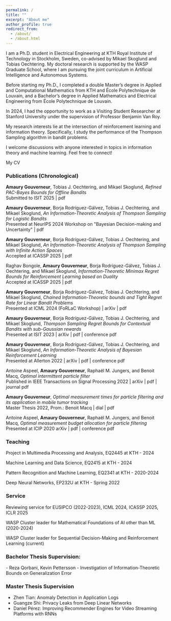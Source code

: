 ```yaml
---
permalink: /
title: ""
excerpt: "About me"
author_profile: true
redirect_from: 
  - /about/
  - /about.html
---
```

I am a Ph.D. student in Electrical Engineering at 
<a href="https://www.kth.se" style="text-decoration:none">KTH Royal Institute of Technology</a> 
in Stockholm, Sweden, co-advised by 
<a href="https://people.kth.se/~skoglund/" style="text-decoration:none">Mikael Skoglund</a> 
and 
<a href="https://www.kth.se/profile/oech" style="text-decoration:none">Tobias Oechtering</a>. 
My doctoral research is supported by the 
<a href="https://wasp-sweden.org" style="text-decoration:none">WASP Graduate School</a>, 
where I am pursuing the joint curriculum in Artificial Intelligence and Autonomous Systems. 

Before starting my Ph.D., I completed a double Master’s degree in Applied and Computational Mathematics from 
<a href="https://www.kth.se/en/studies/master/applied-and-computational-mathematics/msc-applied-and-computational-mathematics-1.344221" style="text-decoration:none">KTH</a> 
and 
<a href="https://uclouvain.be/en/faculties/epl/mathematiques-appliquees.html" style="text-decoration:none">École Polytechnique de Louvain</a>, 
and a Bachelor’s degree in Applied Mathematics and Electrical Engineering from 
<a href="https://uclouvain.be/en/faculties/epl/mathematiques-appliquees.html" style="text-decoration:none">École Polytechnique de Louvain</a>.  

In 2024, I had the opportunity to work as a Visiting Student Researcher at 
<a href="https://web.stanford.edu/" style="text-decoration:none">Stanford University</a> 
under the supervision of Professor 
<a href="https://web.stanford.edu/~bvr/index.html" style="text-decoration:none">Benjamin Van Roy</a>.  

My research interests lie at the intersection of reinforcement learning and information theory. Specifically, I study the performance of the Thompson Sampling algorithm in bandit problems.  

I welcome discussions with anyone interested in topics in information theory and machine learning. Feel free to connect!


<a href="http://amaurygouverneur.github.io/files/CV_Amaury_Gouverneur_2025.pdf" style="text-decoration:none">My CV</a>


<h3>Publications (Chronological)</h3>

<p><b>Amaury Gouverneur</b>, Tobias J. Oechtering, and Mikael Skoglund, <em>Refined PAC-Bayes Bounds for Offline Bandits</em> <br> Submitted to ISIT 2025 | <a href="http://amaurygouverneur.github.io/files/an_information_theoretic_analysis_of_thompson_sampling_for_logistic_bandits.pdf" style="text-decoration:none">pdf</a> </p>

<p><b>Amaury Gouverneur</b>, Borja Rodríguez-Gálvez, Tobias J. Oechtering, and Mikael Skoglund, <em>An Information-Theoretic Analysis of Thompson Sampling for Logistic Bandits</em> <br> Presented at NeurIPS 2024 Workshop on "Bayesian Decision-making and Uncertainty" | <a href="http://amaurygouverneur.github.io/files/an_information_theoretic_analysis_of_thompson_sampling_for_logistic_bandits.pdf" style="text-decoration:none">pdf</a> </p>

<p><b>Amaury Gouverneur</b>, Borja Rodríguez-Gálvez, Tobias J. Oechtering, and Mikael Skoglund, <em>An Information-Theoretic Analysis of Thompson Sampling with Infinite Action Spaces</em> <br> Accepted at ICASSP 2025 | <a href="http://amaurygouverneur.github.io/files/an_Information_Theoretic_Analysis_of_Thompson_Sampling_with_Infinite_Action_Spaces.pdf" style="text-decoration:none">pdf</a> </p>

<p>Raghav Bongole, <b>Amaury Gouverneur</b>, Borja Rodríguez-Gálvez, Tobias J. Oechtering, and Mikael Skoglund, <em>Information-Theoretic Minimax Regret Bounds for Reinforcement Learning based on Duality</em> <br> Accepted at ICASSP 2025 | <a href="http://amaurygouverneur.github.io/files/ICASSP_Paper_Minimax_Duality_RL_final.pdf" style="text-decoration:none">pdf</a> </p>

<p><b>Amaury Gouverneur</b>, Borja Rodríguez-Gálvez, Tobias J. Oechtering, and Mikael Skoglund, <em>Chained Information-Theoretic bounds and Tight Regret Rate for Linear Bandit Problems</em> <br> Presented at ICML 2024 (FoRLaC Workshop) | <a href="https://arxiv.org/abs/2403.03361" style="text-decoration:none">arXiv</a> | <a href="http://amaurygouverneur.github.io/files/chained_information_theoretic_bounds.pdf" style="text-decoration:none">pdf</a> </p>

<p><b>Amaury Gouverneur</b>, Borja Rodríguez-Gálvez, Tobias J. Oechtering, and Mikael Skoglund, <em>Thompson Sampling Regret Bounds for Contextual Bandits with sub-Gaussian rewards</em> <br> Presented at ISIT 2023 | <a href="https://arxiv.org/pdf/2304.13593.pdf" style="text-decoration:none">arXiv</a> | <a href="http://amaurygouverneur.github.io/files/TS_regret_bounds_for_contextual_bandits_with_sub_gaussian_rewards.pdf" style="text-decoration:none">pdf</a> | <a href="https://ieeexplore.ieee.org/abstract/document/10206792" style="text-decoration:none">conference pdf</a>  </p>

<p><b>Amaury Gouverneur</b>, Borja Rodríguez-Gálvez, Tobias J. Oechtering, and Mikael Skoglund, <em>An Information-Theoretic Analysis of Bayesian Reinforcement Learning</em> <br> Presented at Allerton 2022 | <a href="https://arxiv.org/abs/2207.08735" style="text-decoration:none">arXiv</a> | <a href="http://amaurygouverneur.github.io/files/an_information_theoretic_analysis_of_Bayesian_RL.pdf" style="text-decoration:none">pdf</a> | <a href="https://ieeexplore.ieee.org/abstract/document/9929353" style="text-decoration:none">conference pdf</a>  </p>

<p>Antoine Aspeel, <b>Amaury Gouverneur</b>, Raphaël M. Jungers, and Benoit Macq, <em>Optimal intermittent particle filter</em> <br> Published in IEEE Transactions on Signal Processing 2022 | <a href="https://arxiv.org/abs/2204.06265" style="text-decoration:none">arXiv</a> | <a href="http://amaurygouverneur.github.io/files/optimal_intermittent_particle_filter.pdf" style="text-decoration:none">pdf</a> | <a href="https://ieeexplore.ieee.org/abstract/document/9794909" style="text-decoration:none">journal pdf</a>  </p>

<p><b>Amaury Gouverneur</b>, <em>Optimal measurement times for particle filtering and its application in mobile tumor tracking</em> <br> Master Thesis 2022, Prom.: Benoit Macq | <a href="https://dial.uclouvain.be/downloader/downloader.php?pid=thesis%3A25377&datastream=PDF_01&cover=cover-mem" style="text-decoration:none">dial</a> | <a href="http://amaurygouverneur.github.io/files/optimal_measurement_times_for_particle_filtering_master_thesis.pdf" style="text-decoration:none">pdf</a> </p>

<p>Antoine Aspeel, <b>Amaury Gouverneur</b>, Raphaël M. Jungers, and Benoit Macq, <em>Optimal measurement budget allocation for particle filtering</em> <br> Presented at ICIP 2020 <a href="https://arxiv.org/pdf/2005.08557.pdf" style="text-decoration:none">arXiv</a> | <a href="http://amaurygouverneur.github.io/files/optimal_measurement_budget_allocation_for_particle_filtering.pdf" style="text-decoration:none">pdf</a> | <a href="https://ieeexplore.ieee.org/abstract/document/9190702" style="text-decoration:none">conference pdf</a>  </p>

<h3>Teaching</h3>

<p><a href="https://www.kth.se/student/kurser/kurs/EQ2445?l=en" style="text-decoration:none">Project in Multimedia Processing and Analysis, EQ2445</a> at KTH - 2024</p>
<p><a href="https://www.kth.se/student/kurser/kurs/EQ2415?l=en" style="text-decoration:none">Machine Learning and Data Science, EQ2415</a> at KTH - 2024</p>
<p><a href="https://www.kth.se/student/kurser/kurs/EQ2341?l=en" style="text-decoration:none">Pattern Recognition and Machine Learning, EQ2341</a> at KTH - 2020-2024</p>
<p><a href="https://www.kth.se/en/om/nyheter/centrala-nyheter/samarbete-bakom-unik-spetsutbildning-inom-ai-1.1033451" style="text-decoration:none">Deep Neural Networks, EP232U</a> at KTH - Spring 2022 </p>

<h3>Service</h3>

<p>Reviewing service for EUSIPCO (2022-2023), ICML 2024, ICASSP 2025, ICLR 2025</p>

<p>WASP Cluster leader for <a href="https://internal.wasp-sweden.org/mathematical-foundations-of-ai-other-than-machine-learning-mfaiml/" style="text-decoration:none">Mathematical Foundations of AI other than ML</a> (2020-2024)</p>
<p>WASP Cluster leader for <a href="https://internal.wasp-sweden.org/sdm-rl-ctc/" style="text-decoration:none">Sequential Decision-Making and Reinforcement Learning</a> (current)</p>

<h3>Bachelor Thesis Supervision: </h3>
  - Reza Qorbani, Kevin Pettersson - <a href="http://kth.diva-portal.org/smash/record.jsf?aq2=%5B%5B%5D%5D&c=15&af=%5B%5D&searchType=LIST_LATEST&sortOrder2=title_sort_asc&query=&language=en&pid=diva2%3A1736009&aq=%5B%5B%5D%5D&sf=all&aqe=%5B%5D&sortOrder=author_sort_asc&onlyFullText=false&noOfRows=50&dswid=-4659" style="text-decoration:none">Investigation of Information-Theoretic Bounds on Generalization Error</a>
<h3>Master Thesis Supervision</h3>
<ul>
  <li>Zhen Tian: <a href="https://aaltodoc.aalto.fi/handle/123456789/119370" style="text-decoration:none">Anomaly Detection in Application Logs</a></li>
  <li>Guangze Shi: <a href="https://kth.diva-portal.org/smash/record.jsf?pid=diva2%3A1728674" style="text-decoration:none">Privacy Leaks from Deep Linear Networks</a></li>
  <li>Daniel Pérez: <a href="http://kth.diva-portal.org/smash/record.jsf?pid=diva2%3A1714150" style="text-decoration:none">Improving Recommender Engines for Video Streaming Platforms with RNNs</a></li>
</ul>

